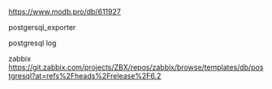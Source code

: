 https://www.modb.pro/db/611927

postgersql_exporter

postgresql log

zabbix 
https://git.zabbix.com/projects/ZBX/repos/zabbix/browse/templates/db/postgresql?at=refs%2Fheads%2Frelease%2F6.2